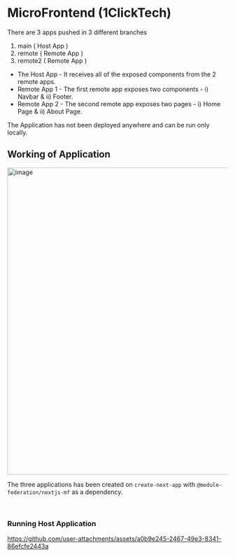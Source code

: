 # MicroFrontend (1ClickTech)

There are 3 apps pushed in 3 different branches
  1. main ( Host App )
  2. remote ( Remote App )
  3. remote2 ( Remote App )
     
 - The Host App - It receives all of the exposed components from the 2 remote apps.
 - Remote App 1 - The first remote app exposes two components - i) Navbar & ii) Footer.
 - Remote App 2 - The second remote app exposes two pages - i) Home Page & ii) About Page.

The Application has not been deployed anywhere and can be run only locally.

## Working of Application

<img width="702" alt="image" src="https://github.com/user-attachments/assets/38bbf6e6-cfad-4716-ab3b-ac3cbd0d49da">

The three applications has been created on `create-next-app` with `@module-federation/nextjs-mf` as a dependency.

<br />

### Running Host Application
https://github.com/user-attachments/assets/a0b9e245-2467-49e3-8341-86efcfe2443a

